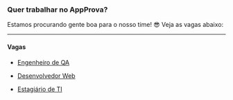 ### Quer trabalhar no AppProva?

Estamos procurando gente boa para o nosso time! :sunglasses: Veja as vagas abaixo:

----------------------------------------------------------------

#### Vagas

- [Engenheiro de QA](https://github.com/appprova/jobs/blob/master/qa_engineer.md)

- [Desenvolvedor Web](https://github.com/appprova/jobs/blob/master/web_developer.md)

- [Estagiário de TI](https://github.com/appprova/jobs/blob/master/it_intern.md)
